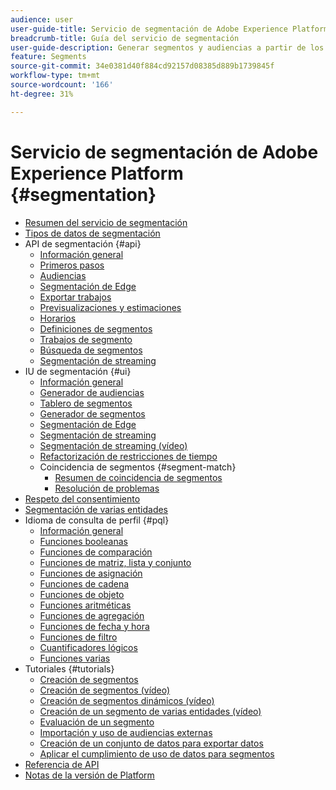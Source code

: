 ```yaml
---
audience: user
user-guide-title: Servicio de segmentación de Adobe Experience Platform
breadcrumb-title: Guía del servicio de segmentación
user-guide-description: Generar segmentos y audiencias a partir de los datos de su perfil del cliente en tiempo real.
feature: Segments
source-git-commit: 34e0381d40f884cd92157d08385d889b1739845f
workflow-type: tm+mt
source-wordcount: '166'
ht-degree: 31%

---
```



# Servicio de segmentación de Adobe Experience Platform {#segmentation}

- [Resumen del servicio de segmentación](home.md)
- [Tipos de datos de segmentación](data-types.md)
- API de segmentación {#api}
   - [Información general](api/overview.md)
   - [Primeros pasos](api/getting-started.md)
   - [Audiencias](api/audiences.md)
   - [Segmentación de Edge](api/edge-segmentation.md)
   - [Exportar trabajos](api/export-jobs.md)
   - [Previsualizaciones y estimaciones](api/previews-and-estimates.md)
   - [Horarios](api/schedules.md)
   - [Definiciones de segmentos](api/segment-definitions.md)
   - [Trabajos de segmento](api/segment-jobs.md)
   - [Búsqueda de segmentos](api/segment-search.md)
   - [Segmentación de streaming](api/streaming-segmentation.md)
- IU de segmentación {#ui}
   - [Información general](ui/overview.md)
   - [Generador de audiencias](ui/audience-builder.md)
   - [Tablero de segmentos](ui/segment-dashboard.md)
   - [Generador de segmentos](ui/segment-builder.md)
   - [Segmentación de Edge](ui/edge-segmentation.md)
   - [Segmentación de streaming](ui/streaming-segmentation.md)
   - [Segmentación de streaming (vídeo)](video/streaming-segmentation-overview.md)
   - [Refactorización de restricciones de tiempo](ui/segment-refactoring.md)
   - Coincidencia de segmentos {#segment-match}
      - [Resumen de coincidencia de segmentos](ui/segment-match/overview.md)
      - [Resolución de problemas](ui/segment-match/troubleshooting.md)
- [Respeto del consentimiento](consents.md)
- [Segmentación de varias entidades](multi-entity-segmentation.md)
- Idioma de consulta de perfil {#pql}
   - [Información general](pql/overview.md)
   - [Funciones booleanas](pql/boolean-functions.md)
   - [Funciones de comparación](pql/comparison-functions.md)
   - [Funciones de matriz, lista y conjunto](pql/array-functions.md)
   - [Funciones de asignación](pql/map-functions.md)
   - [Funciones de cadena](pql/string-functions.md)
   - [Funciones de objeto](pql/object-functions.md)
   - [Funciones aritméticas](pql/arithmetic-functions.md)
   - [Funciones de agregación](pql/aggregation-functions.md)
   - [Funciones de fecha y hora](pql/datetime-functions.md)
   - [Funciones de filtro](pql/filter-functions.md)
   - [Cuantificadores lógicos](pql/logical-quantifiers.md)
   - [Funciones varias](pql/misc-functions.md)
- Tutoriales {#tutorials}
   - [Creación de segmentos](tutorials/create-a-segment.md)
   - [Creación de segmentos (vídeo)](video/create-segment.md)
   - [Creación de segmentos dinámicos (vídeo)](video/create-a-dynamic-segment.md)
   - [Creación de un segmento de varias entidades (vídeo)](video/create-multi-entity-segments.md)
   - [Evaluación de un segmento](tutorials/evaluate-a-segment.md)
   - [Importación y uso de audiencias externas](tutorials/using-external-audiences.md)
   - [Creación de un conjunto de datos para exportar datos](tutorials/create-dataset-export-segment.md)
   - [Aplicar el cumplimiento de uso de datos para segmentos](tutorials/governance.md)
- [Referencia de API](https://www.adobe.io/experience-platform-apis/references/segmentation/)
- [Notas de la versión de Platform](https://experienceleague.adobe.com/docs/experience-platform/release-notes/latest.html?lang=es)